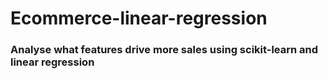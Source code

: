 # Ecommerce-linear-regression

<h3> Analyse what features drive more sales using scikit-learn and linear regression </h3>
